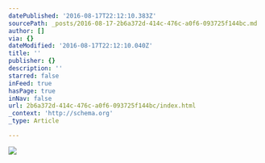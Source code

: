 ```yaml
---
datePublished: '2016-08-17T22:12:10.383Z'
sourcePath: _posts/2016-08-17-2b6a372d-414c-476c-a0f6-093725f144bc.md
author: []
via: {}
dateModified: '2016-08-17T22:12:10.040Z'
title: ''
publisher: {}
description: ''
starred: false
inFeed: true
hasPage: true
inNav: false
url: 2b6a372d-414c-476c-a0f6-093725f144bc/index.html
_context: 'http://schema.org'
_type: Article

---
```

![](https://the-grid-user-content.s3-us-west-2.amazonaws.com/cf104bed-40e8-4900-8136-91007b0dc393.jpg)